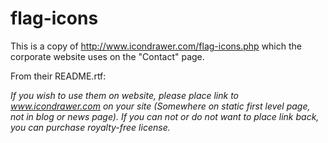 flag-icons
==========

This is a copy of http://www.icondrawer.com/flag-icons.php which the corporate website uses on the "Contact" page.

From their README.rtf:

_If you wish to use them on website, please place link to www.icondrawer.com on your site (Somewhere on static first level page, not in blog or news page).
If you can not or do not want to place link back, you can purchase royalty-free license._
